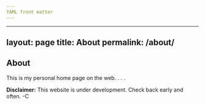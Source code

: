 ```yaml
---
YAML front matter
---
```


---
layout: page
title: About
permalink: /about/
---

## About

This is my personal home page on the web.
.
.
.

**Disclaimer:** This website is under development.
Check back early and often.
-C
